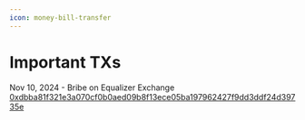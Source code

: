 ```yaml
---
icon: money-bill-transfer
---
```


# Important TXs

Nov 10, 2024 - Bribe on Equalizer Exchange\
[0xdbba81f321e3a070cf0b0aed09b8f13ece05ba197962427f9dd3ddf24d39735e](https://ftmscan.com/tx/0xdbba81f321e3a070cf0b0aed09b8f13ece05ba197962427f9dd3ddf24d39735e)
